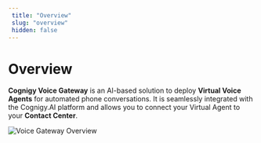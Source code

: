 ```yaml
---
 title: "Overview" 
 slug: "overview" 
 hidden: false 
---
```


# Overview

**Cognigy Voice Gateway** is an AI-based solution to deploy **Virtual Voice Agents** for automated phone conversations. It is seamlessly integrated with the Cognigy.AI platform and allows you to connect your Virtual Agent to your **Contact Center**.

<img src="{{config.site_url}}voicegateway/images/VG_architecture.png" alt="Voice Gateway Overview" />
